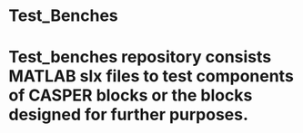 # Test_Benches
# Test_benches repository consists MATLAB slx files to test components of CASPER blocks or the blocks designed for further purposes.
